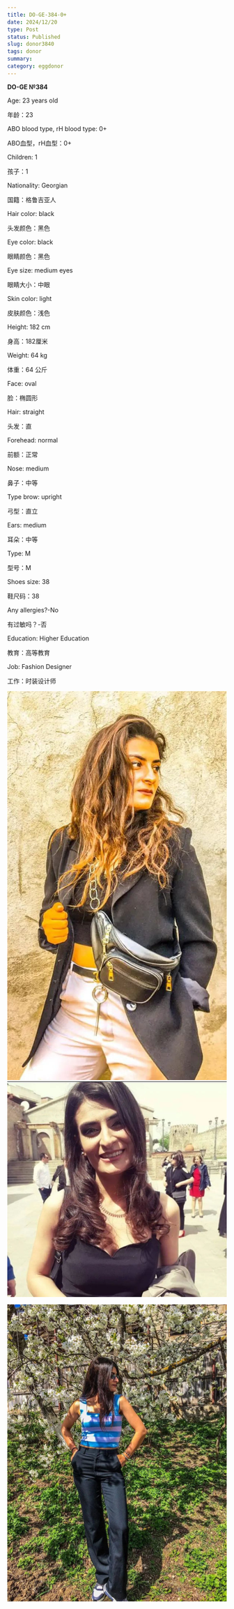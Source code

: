 ```yaml
---
title: DO-GE-384-0+
date: 2024/12/20
type: Post
status: Published
slug: donor3840
tags: donor
summary: 
category: eggdonor
---
```


__DO\-GE №384__

Age: 23 years old

年龄：23

ABO blood type, rH blood type: 0\+

ABO血型，rH血型：0\+

Children: 1

孩子：1

Nationality: Georgian

国籍：格鲁吉亚人

Hair color:  black

头发颜色：黑色

Eye color:  black

眼睛颜色：黑色

Eye size: medium eyes

眼睛大小：中眼

Skin color: light

皮肤颜色：浅色

Height: 182 cm

身高：182厘米

Weight: 64 kg

体重：64 公斤

Face: oval

脸：椭圆形

Hair: straight

头发：直

Forehead: normal

前额：正常

Nose: medium

鼻子：中等

Type brow: upright

弓型：直立

Ears: medium

耳朵：中等

Type: M

型号：M

Shoes size: 38

鞋尺码：38

Any allergies?\-No

有过敏吗？\-否

Education: Higher Education

教育：高等教育

Job: Fashion Designer

工作：时装设计师

![](media/447107be_01_140327.png)   ![](media/447107be_02_140327.png)

![](media/447107be_03_140327.png)